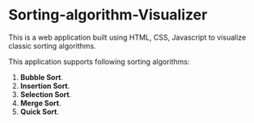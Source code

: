 # Sorting-algorithm-Visualizer

This is a web application built using HTML, CSS, Javascript to visualize classic sorting algorithms. 

This application supports following sorting algorithms:

1. **Bubble Sort**.
2. **Insertion Sort**.
3. **Selection Sort**.
4. **Merge Sort**.
5. **Quick Sort**.
